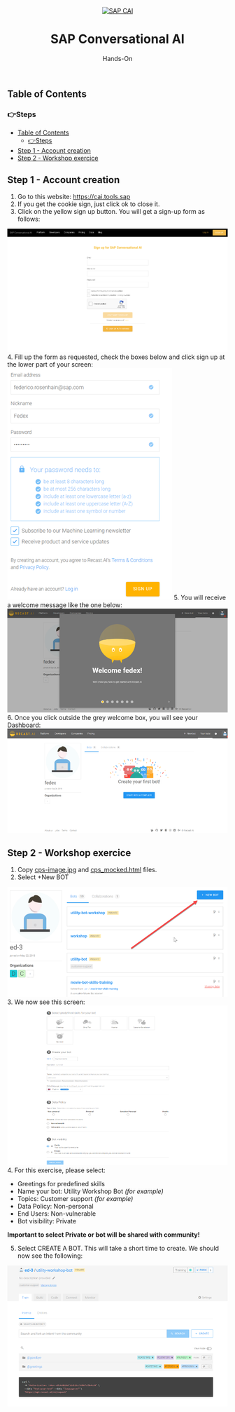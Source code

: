 <p align="center">
  <a href="https://coil.sap.com">
    <img src="https://botlist.imgix.net/409/c/recast_ai-medium.jpg?auto=compress" alt="SAP CAI" width=256 height=256>
  </a>
  <h1 align="center">SAP Conversational AI</h1>
  <p align="center">Hands-On</p>
</p>

<br />

## Table of Contents

### 👉Steps
- [Table of Contents](#table-of-contents)
  - [👉Steps](#%f0%9f%91%89steps)
- [Step 1 - Account creation](#step-1---account-creation)
- [Step 2 - Workshop exercice](#step-2---workshop-exercice)

<a name="step-1---account-creation"></a>

## Step 1 - Account creation

1.	Go to this website: https://cai.tools.sap  
2.	If you get the cookie sign, just click ok to close it.  
3.	Click on the yellow sign up button. You will get a sign-up form as follows:  
<img src="img/step1-signupform.png" />
4.	Fill up the form as requested, check the boxes below and click sign up at the lower part of your screen:  
<img src="img/step1-signup.png" />
5.	You will receive a welcome message like the one below:  
<img src="img/step1-welcome.png" />
6.	Once you click outside the grey welcome box, you will see your Dashboard:  
<img src="img/step1-dashboard.png" />

<a name="step-2---workshop-exercice"></a>

## Step 2 - Workshop exercice

1.	Copy [cps-image.jpg](/html-skeleton/cps-image.jpg) and [cps_mocked.html](/html-skeleton/cps_mocked.html) files.  
2.	Select +New BOT  
<img src="img/step2-newbot.png" />
3.	We now see this screen:
<img src="img/step2-creationbot.png" />
4.	For this exercise, please select:  

 * Greetings for predefined skills  
 * Name your bot: Utility Workshop Bot *(for example)*  
 * Topics: Customer support *(for example)*  
 * Data Policy: Non-personal  
 * End Users: Non-vulnerable  
 * Bot visibility: Private  

**Important to select Private or bot will be shared with community!**  

5.	Select CREATE A BOT. This will take a short time to create. We should now see the following:  
<img src="img/step2-botcreated.png" />

